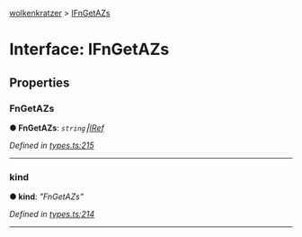 [wolkenkratzer](../README.md) > [IFnGetAZs](../interfaces/ifngetazs.md)



# Interface: IFnGetAZs


## Properties
<a id="fngetazs"></a>

###  FnGetAZs

**●  FnGetAZs**:  *`string`⎮[IRef](iref.md)* 

*Defined in [types.ts:215](https://github.com/arminhammer/wolkenkratzer/blob/d70dabd/src/types.ts#L215)*





___

<a id="kind"></a>

###  kind

**●  kind**:  *"FnGetAZs"* 

*Defined in [types.ts:214](https://github.com/arminhammer/wolkenkratzer/blob/d70dabd/src/types.ts#L214)*





___


